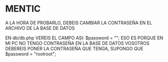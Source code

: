 # MENTIC

A LA HORA DE PROBARLO, DEBEIS CAMBIAR LA CONTRASEÑA EN EL ARCHIVO DE LA BASE DE DATOS

EN db/db.php VEREIS EL CAMPO ASI: $password = "";
ESO ES PORQUE EN MI PC NO TENGO CONTRASEÑA EN LA BASE DE DATOS
VOSOTROS DEBEREIS PONER LA CONTRASEÑA QUE TENGA, SUPONGO QUE $password = "rootroot";
